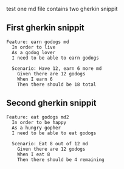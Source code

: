 test one md file contains two gherkin snippit
## First gherkin snippit
```gherkin
Feature: earn godogs md
  In order to live
  As a godog lover
  I need to be able to earn godogs

  Scenario: Have 12, earn 6 more md
    Given there are 12 godogs
    When I earn 6
    Then there should be 18 total
```
## Second gherkin snippit
```gherkin
Feature: eat godogs md2
  In order to be happy
  As a hungry gopher
  I need to be able to eat godogs

  Scenario: Eat 8 out of 12 md
    Given there are 12 godogs
    When I eat 8
    Then there should be 4 remaining
```